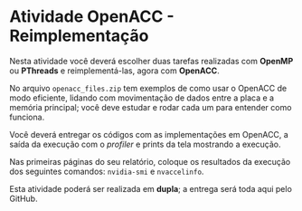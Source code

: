 # Atividade OpenACC - Reimplementação

Nesta atividade você deverá escolher duas tarefas realizadas com **OpenMP** ou **PThreads** e reimplementá-las, agora com **OpenACC**.

No arquivo `openacc_files.zip` tem exemplos de como usar o OpenACC de modo eficiente, lidando com movimentação de dados entre a placa e a memória principal; você deve estudar e rodar cada um para entender como funciona.

Você deverá entregar os códigos com as implementações em OpenACC, a saída da execução com o _profiler_ e prints da tela mostrando a execução.

Nas primeiras páginas do seu relatório, coloque os resultados da execução dos seguintes comandos: `nvidia-smi` e `nvaccelinfo`.

Esta atividade poderá ser realizada em **dupla**; a entrega será toda aqui pelo GitHub.
